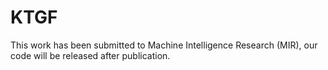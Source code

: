 # KTGF
This work has been submitted to Machine Intelligence Research (MIR), our code will be released after publication. 
